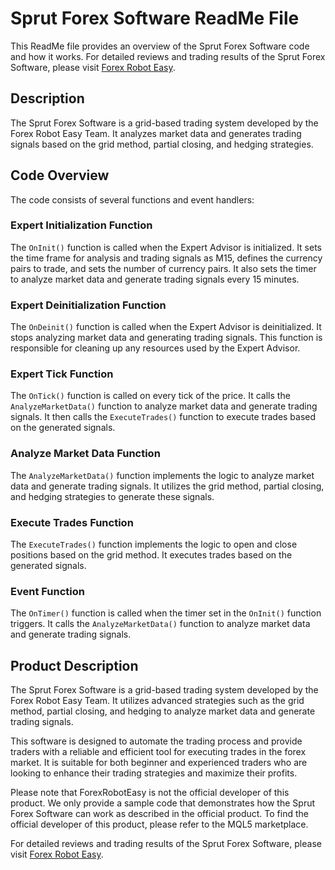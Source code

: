 # Sprut Forex Software ReadMe File

This ReadMe file provides an overview of the Sprut Forex Software code and how it works. For detailed reviews and trading results of the Sprut Forex Software, please visit [Forex Robot Easy](https://forexroboteasy.com/forex-robot-review/sprut-forex-software-review-grid-based-trading-system/).

## Description

The Sprut Forex Software is a grid-based trading system developed by the Forex Robot Easy Team. It analyzes market data and generates trading signals based on the grid method, partial closing, and hedging strategies.

## Code Overview

The code consists of several functions and event handlers:

### Expert Initialization Function

The `OnInit()` function is called when the Expert Advisor is initialized. It sets the time frame for analysis and trading signals as M15, defines the currency pairs to trade, and sets the number of currency pairs. It also sets the timer to analyze market data and generate trading signals every 15 minutes.

### Expert Deinitialization Function

The `OnDeinit()` function is called when the Expert Advisor is deinitialized. It stops analyzing market data and generating trading signals. This function is responsible for cleaning up any resources used by the Expert Advisor.

### Expert Tick Function

The `OnTick()` function is called on every tick of the price. It calls the `AnalyzeMarketData()` function to analyze market data and generate trading signals. It then calls the `ExecuteTrades()` function to execute trades based on the generated signals.

### Analyze Market Data Function

The `AnalyzeMarketData()` function implements the logic to analyze market data and generate trading signals. It utilizes the grid method, partial closing, and hedging strategies to generate these signals.

### Execute Trades Function

The `ExecuteTrades()` function implements the logic to open and close positions based on the grid method. It executes trades based on the generated signals.

### Event Function

The `OnTimer()` function is called when the timer set in the `OnInit()` function triggers. It calls the `AnalyzeMarketData()` function to analyze market data and generate trading signals.

## Product Description

The Sprut Forex Software is a grid-based trading system developed by the Forex Robot Easy Team. It utilizes advanced strategies such as the grid method, partial closing, and hedging to analyze market data and generate trading signals.

This software is designed to automate the trading process and provide traders with a reliable and efficient tool for executing trades in the forex market. It is suitable for both beginner and experienced traders who are looking to enhance their trading strategies and maximize their profits.

Please note that ForexRobotEasy is not the official developer of this product. We only provide a sample code that demonstrates how the Sprut Forex Software can work as described in the official product. To find the official developer of this product, please refer to the MQL5 marketplace.

For detailed reviews and trading results of the Sprut Forex Software, please visit [Forex Robot Easy](https://forexroboteasy.com/forex-robot-review/sprut-forex-software-review-grid-based-trading-system/).
